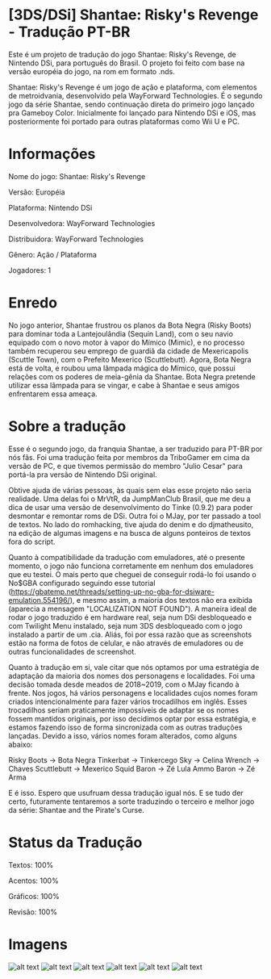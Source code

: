 # [3DS/DSi] Shantae: Risky's Revenge - Tradução PT-BR

Este é um projeto de tradução do jogo Shantae: Risky's Revenge, de Nintendo DSi, para português do Brasil. O projeto foi feito com base na versão européia do jogo, na rom em formato .nds.

Shantae: Risky's Revenge é um jogo de ação e plataforma, com elementos de metroidvania, desenvolvido pela WayForward Technologies. É o segundo jogo da série Shantae, sendo continuação direta do primeiro jogo lançado pra Gameboy Color. Inicialmente foi lançado para Nintendo DSi e iOS, mas posteriormente foi portado para outras plataformas como Wii U e PC.

# Informações

Nome do jogo: Shantae: Risky's Revenge

Versão: Européia

Plataforma: Nintendo DSi

Desenvolvedora: WayForward Technologies

Distribuidora: WayForward Technologies

Gênero: Ação / Plataforma

Jogadores: 1

# Enredo

No jogo anterior, Shantae frustrou os planos da Bota Negra (Risky Boots) para dominar toda a Lantejoulândia (Sequin Land), com o seu navio equipado com o novo motor à vapor do Mímico (Mimic), e no processo também recuperou seu emprego de guardiã da cidade de Mexericapolis (Scuttle Town), com o Prefeito Mexerico (Scuttlebutt). Agora, Bota Negra está de volta, e roubou uma lâmpada mágica do Mímico, que possui relações com os poderes de meia-gênia da Shantae. Bota Negra pretende utilizar essa lâmpada para se vingar, e cabe à Shantae e seus amigos enfrentarem essa ameaça.

# Sobre a tradução

Esse é o segundo jogo, da franquia Shantae, a ser traduzido para PT-BR por nós fãs. Foi uma tradução feita por membros da TriboGamer em cima da versão de PC, e que tivemos permissão do membro "Julio Cesar" para portá-la pra versão de Nintendo DSi original.

Obtive ajuda de várias pessoas, às quais sem elas esse projeto não seria realidade. Uma delas foi o MrVtR, da JumpManClub Brasil, que me deu a dica de usar uma versão de desenvolvimento do Tinke (0.9.2) para poder desmontar e remontar roms de DSi. Outra foi o MJay, por ter passado a tool de textos. No lado do romhacking, tive ajuda do denim e do djmatheusito, na edição de algumas imagens e na busca de alguns ponteiros de textos fora do script.

Quanto à compatibilidade da tradução com emuladores, até o presente momento, o jogo não funciona corretamente em nenhum dos emuladores que eu testei. O mais perto que cheguei de conseguir rodá-lo foi usando o No$GBA configurado seguindo esse tutorial (https://gbatemp.net/threads/setting-up-no-gba-for-dsiware-emulation.554196/), e mesmo assim, a maioria dos textos não era exibida (aparecia a mensagem "LOCALIZATION NOT FOUND"). A maneira ideal de rodar o jogo traduzido é em hardware real, seja num DSi desbloqueado e com Twilight Menu instalado, seja num 3DS desbloqueado com o jogo instalado a partir de um .cia. Aliás, foi por essa razão que as screenshots estão na forma de fotos de celular, e não através de emuladores ou de outras funcionalidades de screenshot.

Quanto à tradução em si, vale citar que nós optamos por uma estratégia de adaptação da maioria dos nomes dos personagens e localidades. Foi uma decisão tomada desde meados de 2018~2019, com o MJay ficando à frente. Nos jogos, há vários personagens e localidades cujos nomes foram criados intencionalmente para fazer vários trocadilhos em inglês. Esses trocadilhos seriam praticamente impossíveis de adaptar se os nomes fossem mantidos originais, por isso decidimos optar por essa estratégia, e estamos fazendo isso de forma sincronizada com as outras traduções lançadas. Devido a isso, vários nomes foram alterados, como alguns abaixo:

Risky Boots -> Bota Negra
Tinkerbat -> Tinkercego
Sky -> Celina
Wrench -> Chaves
Scuttlebutt -> Mexerico
Squid Baron -> Zé Lula
Ammo Baron -> Zé Arma

E é isso. Espero que usufruam dessa tradução igual nós. E se tudo der certo, futuramente tentaremos a sorte traduzindo o terceiro e melhor jogo da série: Shantae and the Pirate's Curse.

# Status da Tradução

Textos: 100%

Acentos: 100%

Gráficos: 100%

Revisão: 100%

# Imagens

![alt text](screnshots/1.jpg "Imagem 1") ![alt text](screnshots/2.jpg "Imagem 2")
![alt text](screnshots/3.jpg "Imagem 3") ![alt text](screnshots/4.jpg "Imagem 4")
![alt text](screnshots/5.jpg "Imagem 5") ![alt text](screnshots/6.jpg "Imagem 6")

